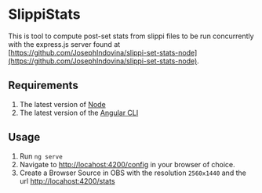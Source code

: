 # SlippiStats
This is tool to compute post-set stats from slippi files to be run concurrently with the express.js server found at [https://github.com/JosephIndovina/slippi-set-stats-node](https://github.com/JosephIndovina/slippi-set-stats-node). 

## Requirements
1. The latest version of [Node](https://nodejs.org/en/)
2. The latest version of the [Angular CLI](https://cli.angular.io/)

## Usage 
1. Run `ng serve`
2. Navigate to [http://locahost:4200/config](http://locahost:4200/config) in your browser of choice.
3. Create a Browser Source in OBS with the resolution `2560x1440` and the url [http://locahost:4200/stats](http://localhost:4200/stats)

